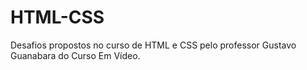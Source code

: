 # HTML-CSS
Desafios propostos no curso de HTML e CSS pelo professor Gustavo Guanabara do Curso Em Vídeo.
